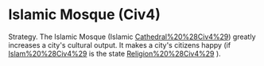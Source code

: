 # Islamic Mosque (Civ4)

Strategy.
The Islamic Mosque (Islamic [Cathedral%20%28Civ4%29](Cathedral)) greatly increases a city's cultural output. It makes a city's citizens happy (if [Islam%20%28Civ4%29](Islam) is the state [Religion%20%28Civ4%29](religion) ).